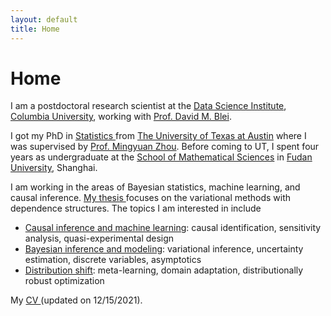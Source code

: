 ```yaml
---
layout: default
title: Home
---
```


<div>
 <h1 class="page-title">Home</h1>
</div>

<div>
<div class="row">
  <p>
 <p> I am a postdoctoral research scientist at the <a href="https://datascience.columbia.edu">Data Science Institute</a>, <a href="https://www.columbia.edu">Columbia University</a>, working with <a href="http://www.cs.columbia.edu/~blei/">Prof. David M. Blei</a>.</p>
 
I got my PhD in <a href="https://stat.utexas.edu">Statistics </a> from <a href="https://www.utexas.edu">The University of Texas at Austin</a> where I was supervised by <a href="https://mingyuanzhou.github.io">Prof. Mingyuan Zhou</a>.  Before coming to UT, I spent four years as undergraduate at the <a href="https://math.fudan.edu.cn/mathen/main.htm"> School of Mathematical Sciences</a> in <a href="http://www.fudan.edu.cn/en/"> Fudan University</a>, Shanghai. </p>

<p> 
I am working in the areas of Bayesian statistics, machine learning, and causal inference.  <a                                                                                           href="https://repositories.lib.utexas.edu/bitstream/handle/2152/83980/YIN-DISSERTATION-2020.pdf?sequence=1&isAllowed=y">My thesis </a> focuses on the variational methods with dependence structures. The topics I am interested in include </p>
  <p>
  <ul>
   <li> <ins>Causal inference and machine learning</ins>: causal identification, sensitivity analysis, quasi-experimental design </li>
   <li> <ins>Bayesian inference and modeling</ins>: variational inference, uncertainty estimation, discrete variables, asymptotics </li>
   <li> <ins>Distribution shift</ins>: meta-learning, domain adaptation, distributionally robust optimization </li>
  </ul>
  

My <a href="https://mingzhang-yin.github.io/assets/pdfs/CV_Mingzhang%20Yin.pdf">CV </a> (updated on 12/15/2021).



